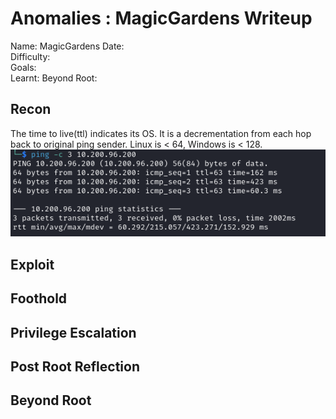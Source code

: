 # Anomalies : MagicGardens Writeup

Name: MagicGardens
Date:  
Difficulty:  
Goals:  
Learnt:
Beyond Root:

## Recon

The time to live(ttl) indicates its OS. It is a decrementation from each hop back to original ping sender. Linux is < 64, Windows is < 128.
![ping](TryHackMe/Wreath/Screenshots/ping.png)
	
## Exploit

## Foothold

## Privilege Escalation

## Post Root Reflection

## Beyond Root


